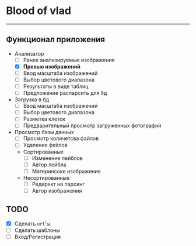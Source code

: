 # Blood of vlad
---
## Функционал приложения
- Анализатор
  - [ ] Ранее анализируемые изображения
  - [x] **Превью изображений**
  - [ ] Ввод масштаба изображений
  - [ ] Выбор цветового диапазона
  - [ ] Результаты в виде таблиц
  - [ ] Предложение распарсить для бд
- Загрузка в бд
  - [ ] Ввод масштаба изображений
  - [ ] Выбор цветового диапазона
  - [ ] Разметка клеток
  - [ ] Предварительный просмотр загруженных фотографий
- Просмотр базы данных
  - [ ] Просмотр количетсва файлов
  - [ ] Удаление фейлов
  - Сортированные
    - [ ] Изменение лейблов
    - [ ] Автор лейбла
    - [ ] Материнсоке изображение
  - Несортированные
    - [ ] Редирект на парсинг
    - [ ] Автор изображения

## TODO
- [x] Сделать `url`'ы
- [ ] Сделать шаблоны
- [ ] Вход/Регистрация